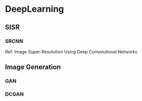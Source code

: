 # DeepLearning
## SISR
### SRCNN
Ref: Image Super-Resolution Using Deep Convolutional Networks
## Image Generation
### GAN
### DCGAN
